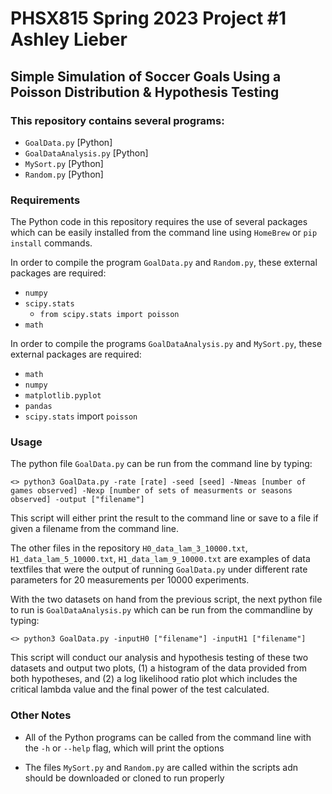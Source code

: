 # PHSX815 Spring 2023 Project #1 Ashley Lieber

## Simple Simulation of Soccer Goals Using a Poisson Distribution & Hypothesis Testing

### This repository contains several programs:

- `GoalData.py` [Python]
- `GoalDataAnalysis.py` [Python]
- `MySort.py` [Python]
- `Random.py` [Python]

### Requirements

The Python code in this repository requires the use of several packages which can be 
easily installed from the command line using `HomeBrew` or `pip install` commands. 

In order to compile the program `GoalData.py` and `Random.py`, these external 
packages are required:
- `numpy`
- `scipy.stats`
    - `from scipy.stats import poisson`
- `math`

In order to compile the programs `GoalDataAnalysis.py` and `MySort.py`, these external 
packages are required:
- `math`
- `numpy`
- `matplotlib.pyplot`
- `pandas`
- `scipy.stats` import `poisson`

### Usage

The python file `GoalData.py` can be run from the command
line by typing:

	<> python3 GoalData.py -rate [rate] -seed [seed] -Nmeas [number of games observed] -Nexp [number of sets of measurments or seasons observed] -output ["filename"]

This script will either print the result to the command line or save to a file if given a filename from the command line.

The other files in the repository `H0_data_lam_3_10000.txt`, `H1_data_lam_5_10000.txt`, `H1_data_lam_9_10000.txt` are examples of data textfiles that were the output of running `GoalData.py` under different rate parameters for 20 measurements per 10000 experiments. 


With the two datasets on hand from the previous script, the next python file to run is `GoalDataAnalysis.py`  which can be run from the commandline by typing:

	<> python3 GoalData.py -inputH0 ["filename"] -inputH1 ["filename"]

This script will conduct our analysis and hypothesis testing of these two datasets and output two plots, (1) a histogram of the data provided from both hypotheses, and (2) a log likelihood ratio plot which includes the critical lambda value and the final power of the test calculated. 

### Other Notes

- All of the Python programs can be called from the command line with the `-h` 
or `--help` flag, which will print the options

- The files `MySort.py` and `Random.py` are called within the scripts adn should be 
downloaded or cloned to run properly


    
    
